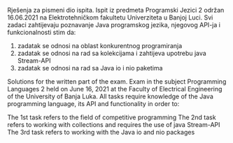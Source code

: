 Rješenja za pismeni dio ispita. Ispit iz predmeta Programski Jezici 2 održan 16.06.2021 na Elektrotehničkom fakultetu Univerziteta u Banjoj Luci.
Svi zadaci zahtijevaju poznavanje Java programskog jezika, njegovog API-ja i funkcionalnosti stim da:
1. zadatak se odnosi na oblast konkurentnog programiranja
2. zadatak se odnosi na rad sa kolekcijama i zahtijeva upotrebu java Stream-API
3. zadatak se odnosi na rad sa Java io i nio paketima


Solutions for the written part of the exam. Exam in the subject Programming Languages ​​2 held on June 16, 2021 at the Faculty of Electrical Engineering of the University of Banja Luka.
All tasks require knowledge of the Java programming language, 
its API and functionality in order to:

The 1st task refers to the field of competitive programming
The 2nd task refers to working with collections and requires the use of java Stream-API
The 3rd task refers to working with the Java io and nio packages 
